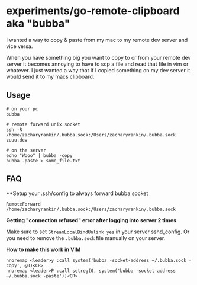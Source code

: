 # experiments/go-remote-clipboard aka "bubba"

I wanted a way to copy & paste from my mac to my remote dev server and vice
versa.

When you have something big you want to copy to or from your remote dev server
it becomes annoying to have to scp a file and read that file in vim or
whatever. I just wanted a way that if I copied something on my dev server it
would send it to my macs clipboard.

## Usage

```
# on your pc
bubba

# remote forward unix socket
ssh -R /home/zacharyrankin/.bubba.sock:/Users/zacharyrankin/.bubba.sock zuuu.dev

# on the server
echo "Wooo" | bubba -copy
bubba -paste > some_file.txt
```

## FAQ

**Setup your .ssh/config to always forward bubba socket

```
RemoteForward /home/zacharyrankin/.bubba.sock:/Users/zacharyrankin/.bubba.sock
```

**Getting "connection refused" error after logging into server 2 times**

Make sure to set `StreamLocalBindUnlink yes` in your server sshd_config. Or
you need to remove the `.bubba.sock` file manually on your server.

**How to make this work in VIM**

```
nnoremap <leader>y :call system('bubba -socket-address ~/.bubba.sock -copy', @0)<CR>
nnoremap <leader>P :call setreg(0, system('bubba -socket-address ~/.bubba.sock -paste'))<CR>
```
